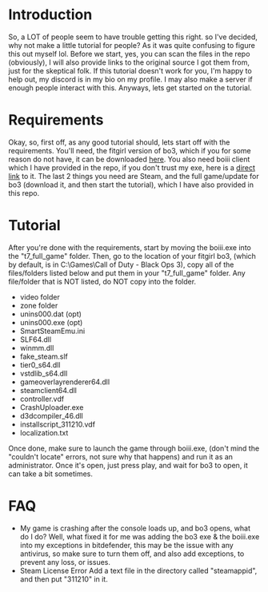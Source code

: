 # Introduction
So, a LOT of people seem to have trouble getting this right. so I've decided, why not make a little tutorial for people? As it was quite confusing to figure this out myself lol.
Before we start, yes, you can scan the files in the repo (obviously), I will also provide links to the original source I got them from, just for the skeptical folk. If this tutorial doesn't work for you, I'm happy to help out, my discord is in my bio on my profile. I may also make a server if enough people interact with this. Anyways, lets get started on the tutorial.
# Requirements
Okay, so, first off, as any good tutorial should, lets start off with the requirements. You'll need, the fitgirl version of bo3, which if you for some reason do not have, it can be downloaded <a href="https://fitgirl-repacks.site/call-of-duty-black-ops-3/">here</a>. You also need boiii client which I have provided in the repo, if you don't trust my exe, here is a <a href="https://github.com/Ezz-lol/boiii-free/releases/tag/v1.0.5">direct link</a> to it. The last 2 things you need are Steam, and the full game/update for bo3 (download it, and then start the tutorial), which I have also provided in this repo. 
# Tutorial
After you're done with the requirements, start by moving the boiii.exe into the "t7_full_game" folder. Then, go to the location of your fitgirl bo3, (which by default, is in C:\Games\Call of Duty - Black Ops 3), copy all of the files/folders listed below and put them in your "t7_full_game" folder. Any file/folder that is NOT listed, do NOT copy into the folder. 

* video folder
* zone folder
* unins000.dat (opt)
* unins000.exe (opt)
* SmartSteamEmu.ini
* SLF64.dll
* winmm.dll
* fake_steam.slf
* tier0_s64.dll
* vstdlib_s64.dll
* gameoverlayrenderer64.dll
* steamclient64.dll
* controller.vdf
* CrashUploader.exe
* d3dcompiler_46.dll
* installscript_311210.vdf
* localization.txt

Once done, make sure to launch the game through boiii.exe, (don't mind the "couldn't locate" errors, not sure why that happens) and run it as an administrator. Once it's open, just press play, and wait for bo3 to open, it can take a bit sometimes.
# FAQ
* My game is crashing after the console loads up, and bo3 opens, what do I do?
Well, what fixed it for me was adding the bo3 exe & the boiii.exe into my exceptions in bitdefender, this may be the issue with any antivirus, so make sure to turn them off, and also add exceptions, to prevent any loss, or issues.
* Steam License Error
Add a text file in the directory called "steamappid", and then put "311210" in it.
